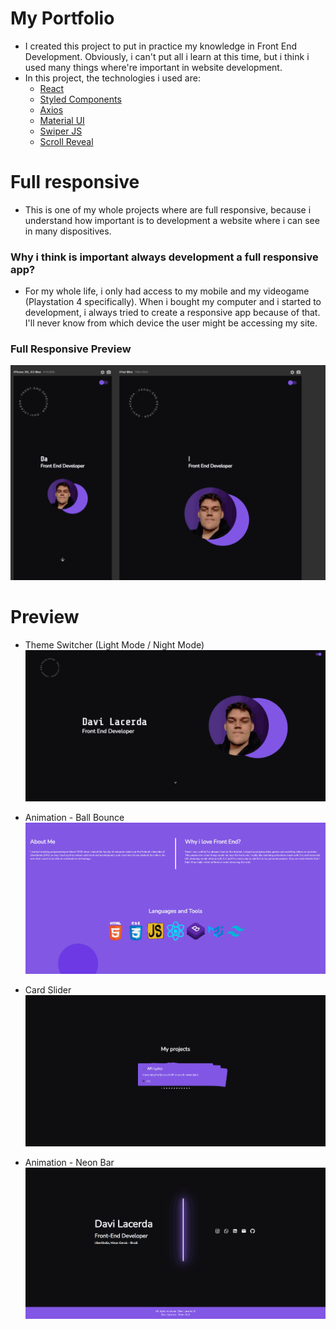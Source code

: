 # My Portfolio

* I created this project to put in practice my knowledge in Front End Development. Obviously, i can't put all i learn at this time, but i think i used many things where're important in website development.
* In this project, the technologies i used are:
  * [React](https://reactjs.org/)
  * [Styled Components](https://styled-components.com/)
  * [Axios](https://github.com/axios/axios)
  * [Material UI](https://mui.com/pt/)
  * [Swiper JS](https://swiperjs.com/)
  * [Scroll Reveal](https://scrollrevealjs.org/)

# Full responsive
* This is one of my whole projects where are full responsive, because i understand how important is to development a website where i can see in many dispositives.

### Why i think is important always development a full responsive app?
* For my whole life, i only had access to my mobile and my videogame (Playstation 4 specifically). When i bought my computer and i started to development, i always tried to create a responsive app because of that. I'll never know from which device the user might be accessing my site.

### Full Responsive Preview
![Responsive Preview](https://github.com/DaviLacerda/my-portfolio/blob/master/public/assets/full-responsive-preview.gif)

# Preview

* Theme Switcher (Light Mode / Night Mode)
![Theme Switcher Preview](https://github.com/DaviLacerda/my-portfolio/blob/master/public/assets/theme-switch-preview.gif)

* Animation - Ball Bounce
![Ball Bounce Animation Preview](https://github.com/DaviLacerda/my-portfolio/blob/master/public/assets/ball-bounce-preview.gif)

* Card Slider
![Card Slider Preview](https://github.com/DaviLacerda/my-portfolio/blob/master/public/assets/card-slider-preview.gif)

* Animation - Neon Bar
![Neon Bar Preview](https://github.com/DaviLacerda/my-portfolio/blob/master/public/assets/neon-animation-preview.gif)
